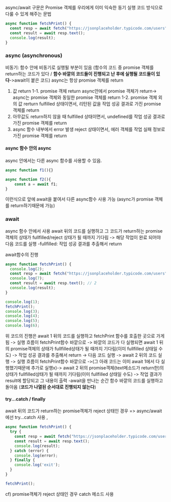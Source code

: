 ﻿async/await 구문은 Promise 객체를 우리에게 이미 익숙한 동기 실행 코드 방식으로 다룰 수 있게 해주는 문법

```js
async function fetchPrint() {
  const resp = await fetch("https://jsonplaceholder.typicode.com/users");
  const result = await resp.text();
  console.log(result);
}
```

### async (asynchronous)
비동기: 함수 안에 비동기로 실행될 부분이 있음 (함수의 코드 중 promise 객체를 return하는 코드가 있다 / **함수 바깥의 코드들이 진행되고 난 후에 실행될 코드들이 있다**->await이 붙은 코드)
async는 항상 promise 객체를 return

1. 값 return
1-1. promise 객체 return
async안에서 promise 객체가 return-> async는 promise 객체와 동일한  promise 객체를 return
1-2. promise 객체 외의 값 rerturn
fulfilled 상태이면서, 리턴된 값을 작업 성공 결과로 가진 promise 객체를 return
2. 아무값도 return하지 않을 때
fulfilled 상태이면서, undefined를 작업 성공 결과로 가진 promise 객체를 return
3. async 함수 내부에서 error 발생
reject 상태이면서,  에러 객체를 작업 실패 정보로 가진 promise 객체를 return

#### async 함수 안의 async 
async 안에서는 다른 async 함수를 사용할 수 있음.
```js
async function f1(){}

async function f2(){
	const a = await f1;
}
```
이런식으로 앞에 await을 붙여서 다른 async함수 사용 가능 (async가 promise 객체를 return하기때문에 가능)

### await 
async 함수 안에서 사용
await 뒤의 코드를 실행하고 그 코드가 return하는 promise객체의 상태가 fullfilled/reject 상태가 될 때까지 기다림 -> 해당 작업이 완료 되어야 다음 코드를 실행
-fullfilled: 작업 성공 결과를 추출해서 return

await함수의 진행
```js
async function fetchPrint() {
  console.log(2);
  const resp = await fetch("https://jsonplaceholder.typicode.com/users");  // 1
  console.log(7);
  const result = await resp.text(); // 2
  console.log(result);
}

console.log(1);
fetchPrint();
console.log(3);
console.log(4);
console.log(5);
console.log(6);
```
위 코드의 진행은 await 1 뒤의 코드를 실행하고 fetchPrint 함수를 호출한 곳으로 가게 됨 -> 실행 흐름이 fetchPrint함수 바깥으로 -> 바깥의 코드가 다 실행되면 await 1 뒤의 promise객체의 상태가 fullfilled상태가 될 때까지 기다림(이미 fullfilled 상태일 수도) -> 작업 성공 결과를 추출해서 return -> 다음 코드 실행 -> await 2 뒤의 코드 실행 -> 실행 흐름이 fetchPrint함수 바깥으로 ->(그 아래 코드는 이미 await 1에서 다 실행했기때문에 추가로 실행x)-> await 2 뒤의 promise객체(text메소드가 return한)의 상태가 fullfilled상태가 될 때까지 기다림(이미 fullfilled 상태일 수도) -> 작업 결과가 result에 할당되고 그 내용이 출력
-await을 만나는 순간 함수 바깥의 코드를 실행하고 돌아옴 (**코드가 나열된 순서대로 진행되지 않는다**)

#### try...catch / finally
await 뒤의 코드가 return하는 promise객체가 reject 상태인 경우 => async/await에선 try...catch 사용 , 

```js
async function fetchPrint() {
  try {
    const resp = await fetch("https://jsonplaceholder.typicode.com/users");
    const result = await resp.text();
    console.log(result);
  } catch (error) {
    console.log(error);
  } finally {
    console.log('exit');
  }
}

fetchPrint();
```
cf)  promise객체가 reject 상태인 경우 catch 메소드 사용
